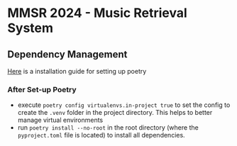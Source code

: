 # MMSR 2024 - Music Retrieval System

## Dependency Management

[Here](https://python-poetry.org/) is a installation guide for setting up poetry

### After Set-up Poetry

- execute `poetry config virtualenvs.in-project true` to set the config to create the `.venv` folder in the project directory. This helps to better manage virtual environments
- run `poetry install --no-root` in the root directory (where the `pyproject.toml` file is located) to install all dependencies.